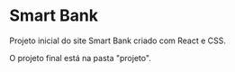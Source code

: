 
# Smart Bank 

Projeto inicial do site Smart Bank criado com React e CSS.

O projeto final está na pasta "projeto".


